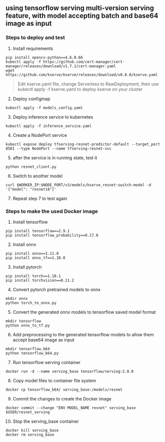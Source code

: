 using tensorflow serving multi-version serving feature, with model accepting batch and base64 image as input
-

### Steps to deploy and test
1. Install requirements
```shell
pip install opencv-python==4.6.0.66
kubectl apply -f https://github.com/cert-manager/cert-manager/releases/download/v1.7.1/cert-manager.yaml
wget https://github.com/kserve/kserve/releases/download/v0.8.0/kserve.yaml
```
> Edit kserve.yaml file, change Serverless to RawDeployment,
> then use kubectl apply -f kserve.yaml to deploy kserve on your cluster

2. Deploy configmap
```shell
kubectl apply -f models_config.yaml
```
3. Deploy inference service to kubernetes
```shell
kubectl apply -f inference_service.yaml
```
4. Create a NodePort service
```shell
kubectl expose deploy tfserving-resnet-predictor-default --target_port 8501 --type NodePort --name tfserving-resnet-svc
```

5. after the service is in running state, test it
```shell
python resnet_client.py
```

6. Switch to another model
```shell
curl $WORKER_IP:$NODE_PORT/v3/models/kserve_resnet:switch-model -d '{"model": "resnet18"}'
```

7. Repeat step 7 to test again


### Steps to make the used Docker image
1. Install tensorflow
```shell
pip install tensorflow==2.9.1
pip install tensorflow_probability==0.17.0
```

2. Install onnx
```shell
pip install onnx==1.11.0
pip install onnx_tf==1.10.0
```

3. Install pytorch
```shell
pip install torch==1.10.1
pip install torchvision==0.11.2
```

4. Convert pytorch pretrained models to onnx
```shell
mkdir onnx
python torch_to_onnx.py
```
5. Convert the generated onnx models to tensorflow saved model format
```shell
mkdir tensorflow
python onnx_to_tf.py
```

6. Add preprocessing to the generated tensorflow models to allow them accept base64 image as input
```shell
mkdir tensorflow_b64
python tensorflow_b64.py
```

7. Run tensorflow serving container
```shell
docker run -d --name serving_base tensorflow/serving:2.8.0
```

8. Copy model files to container file system
```shell
docker cp tensorflow_b64/ serving_base:/models/resnet
```

9. Commit the changes to create the Docker image
```shell
docker commit --change "ENV MODEL_NAME resnet" serving_base $USER/resnet_serving
```

10. Stop the serving_base container
```shell
docker kill serving_base
docker rm serving_base
```
